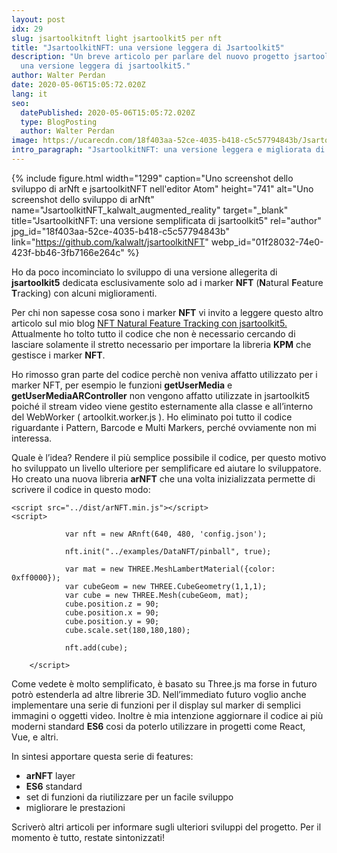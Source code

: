 ```yaml
---
layout: post
idx: 29
slug: jsartoolkitnft light jsartoolkit5 per nft
title: "JsartoolkitNFT: una versione leggera di Jsartoolkit5"
description: "Un breve articolo per parlare del nuovo progetto jsartoolkitNFT:
  una versione leggera di jsartoolkit5."
author: Walter Perdan
date: 2020-05-06T15:05:72.020Z
lang: it
seo:
  datePublished: 2020-05-06T15:05:72.020Z
  type: BlogPosting
  author: Walter Perdan
image: https://ucarecdn.com/18f403aa-52ce-4035-b418-c5c57794843b/JsartoolkitNFT_kalwalt_augmented_reality.jpg
intro_paragraph: "JsartoolkitNFT: una versione leggera e migliorata di Jsartoolkit5"
---
```

{% include figure.html width="1299" caption="Uno screenshot dello sviluppo di arNft e jsartoolkitNFT nell'editor Atom" height="741" alt="Uno screenshot dello sviluppo di arNft" name="JsartoolkitNFT_kalwalt_augmented_reality" target="_blank" title="JsartoolkitNFT: una versione semplificata di jsartoolkit5" rel="author" jpg_id="18f403aa-52ce-4035-b418-c5c57794843b" link="https://github.com/kalwalt/jsartoolkitNFT" webp_id="01f28032-74e0-423f-bb46-3fb7166e264c" %}

Ho da poco incominciato lo sviluppo di una versione allegerita di **jsartoolkit5** dedicata esclusivamente solo ad i marker **NFT** (**N**atural **F**eature **T**racking) con alcuni miglioramenti.

Per chi non sapesse cosa sono i marker **NFT** vi invito a leggere questo altro articolo sul mio blog [](https://www.kalwaltart.it/blog/2020/01/19/nft-natural-feature-tracking-con-jsartoolkit5/)[NFT Natural Feature Tracking con jsartoolkit5.](https://www.kalwaltart.it/blog/2020/01/19/nft-natural-feature-tracking-con-jsartoolkit5/) Attualmente ho tolto tutto il codice che non è necessario cercando di lasciare solamente il stretto necessario per importare la libreria **KPM** che gestisce i marker **NFT**.

Ho rimosso gran parte del codice perchè non veniva affatto utilizzato per i marker NFT, per esempio le funzioni **getUserMedia** e **getUserMediaARController** non vengono affatto utilizzate in jsartoolkit5 poiché il stream video viene gestito esternamente alla classe e all’interno del WebWorker ( artoolkit.worker.js ). Ho eliminato poi tutto il codice riguardante i Pattern, Barcode e Multi Markers, perché ovviamente non mi interessa.

Quale è l’idea? Rendere il più semplice possibile il codice, per questo motivo ho sviluppato un livello ulteriore per semplificare ed aiutare lo sviluppatore. Ho creato una nuova libreria **arNFT** che una volta inizializzata permette di scrivere il codice in questo modo:

```
<script src="../dist/arNFT.min.js"></script>
<script>

			var nft = new ARnft(640, 480, 'config.json');

			nft.init("../examples/DataNFT/pinball", true);

			var mat = new THREE.MeshLambertMaterial({color: 0xff0000});
			var cubeGeom = new THREE.CubeGeometry(1,1,1);
			var cube = new THREE.Mesh(cubeGeom, mat);
			cube.position.z = 90;
			cube.position.x = 90;
			cube.position.y = 90;
			cube.scale.set(180,180,180);

			nft.add(cube);

    </script>
```

Come vedete è molto semplificato, è basato su Three.js ma forse in futuro potrò estenderla ad altre librerie 3D. Nell’immediato futuro voglio anche implementare una serie di funzioni per il display sul marker di semplici immagini o oggetti video. Inoltre è mia intenzione aggiornare il codice ai più moderni standard **ES6** cosi da poterlo utilizzare in progetti come React, Vue, e altri.

In sintesi apportare questa serie di features:

* **arNFT** layer
* **ES6** standard
* set di funzioni da riutilizzare per un facile sviluppo
* migliorare le prestazioni

Scriverò altri articoli per informare sugli ulteriori sviluppi del progetto. Per il momento è tutto, restate sintonizzati!
